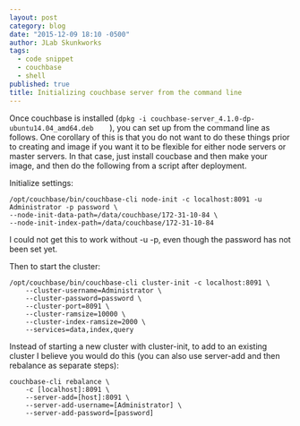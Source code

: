 ```yaml
---
layout: post
category: blog
date: "2015-12-09 18:10 -0500"
author: JLab Skunkworks
tags: 
  - code snippet
  - couchbase
  - shell
published: true
title: Initializing couchbase server from the command line
---
```



Once couchbase is installed (`dpkg -i couchbase-server_4.1.0-dp-ubuntu14.04_amd64.deb    `), you can set up from the command line as follows.  One corollary of this is that you do not want to do these things prior to creating and image if you want it to be flexible for either node servers or master servers.  In that case, just install coucbase and then make your image, and then do the following from a script after deployment.

Initialize settings:

```shell
/opt/couchbase/bin/couchbase-cli node-init -c localhost:8091 -u Administrator -p password \
--node-init-data-path=/data/couchbase/172-31-10-84 \
--node-init-index-path=/data/couchbase/172-31-10-84 
```
I could not get this to work without -u -p, even though the password has not been set yet.

Then to start the cluster:
```shell
/opt/couchbase/bin/couchbase-cli cluster-init -c localhost:8091 \
	--cluster-username=Administrator \
	--cluster-password=password \
	--cluster-port=8091 \
	--cluster-ramsize=10000 \
	--cluster-index-ramsize=2000 \
	--services=data,index,query
```
Instead of starting a new cluster with cluster-init, to add to an existing cluster I believe you would do this (you can also use server-add and then rebalance as separate steps):

```shell
couchbase-cli rebalance \
    -c [localhost]:8091 \
    --server-add=[host]:8091 \ 
    --server-add-username=[Administrator] \ 
    --server-add-password=[password]
```
